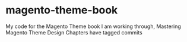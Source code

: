 # magento-theme-book
My code for the Magento Theme book I am working through, Mastering Magento Theme Design
Chapters have tagged commits
